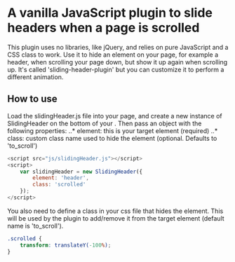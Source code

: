 # A vanilla JavaScript plugin to slide headers when a page is scrolled

This plugin uses no libraries, like jQuery, and relies on pure JavaScript and a CSS class to work.
Use it to hide an element on your page, for example a header, when scrolling your page down, but show it up again when scrolling up.
It's called 'sliding-header-plugin' but you can customize it to perform a different animation.


## How to use
Load the slidingHeader.js file into your page, and create a new instance of SlidingHeader on the bottom of your <body>.
Then pass an object with the following properties:
..* element: this is your target element (required)
..* class: custom class name used to hide the element (optional. Defaults to 'to_scroll')

```javascript
<script src="js/slidingHeader.js"></script>	
<script>
	var slidingHeader = new SlidingHeader({
		element: 'header',
		class: 'scrolled'
	});
</script>
```

You also need to define a class in your css file that hides the element. This will be used by the plugin to add/remove it from the target element (default name is 'to_scroll'). 
```css
.scrolled {
	transform: translateY(-100%);
}
```